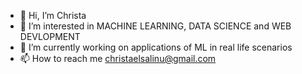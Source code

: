 - 👋 Hi, I’m Christa 
- 👀 I’m interested in MACHINE LEARNING, DATA SCIENCE and WEB DEVLOPMENT 
- 🌱 I’m currently working on applications of ML in real life scenarios 
- 📫 How to reach me christaelsalinu@gmail.com

<!---
elsa-linu/elsa-linu is a ✨ special ✨ repository because its `README.md` (this file) appears on your GitHub profile.
You can click the Preview link to take a look at your changes.
--
